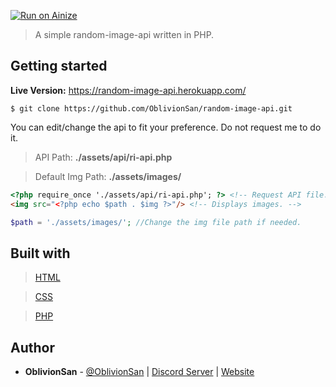 [![Run on Ainize](https://ainize.ai/static/images/run_on_ainize_button.svg)](https://ainize.web.app/redirect?git_repo=github.com/Laeyoung/random-image-api)


> A simple random-image-api written in PHP.

## Getting started

**Live Version:** https://random-image-api.herokuapp.com/

```
$ git clone https://github.com/OblivionSan/random-image-api.git
```


You can edit/change the api to fit your preference. Do not request me to do it.

> API Path: **./assets/api/ri-api.php**

> Default Img Path: **./assets/images/**

```html
<?php require_once './assets/api/ri-api.php'; ?> <!-- Request API file. -->
<img src="<?php echo $path . $img ?>"/> <!-- Displays images. -->
```
```php
$path = './assets/images/'; //Change the img file path if needed.
```
## Built with
> [HTML](http://devdocs.io/html/)

> [CSS](http://devdocs.io/css/)

> [PHP](http://devdocs.io/php/)

## Author
- **OblivionSan** - [@OblivionSan](https://twitter.com/OblivionSan) | [Discord Server](https://discord.gg/kxNeGRC) | [Website](https://oblivionsan.tk)
